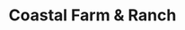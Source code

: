 ---
title: "Coastal Farm & Ranch"
url: /east-wenatchee/coastal-farm-und-ranch/
shop: Landwirtschaftlich
---